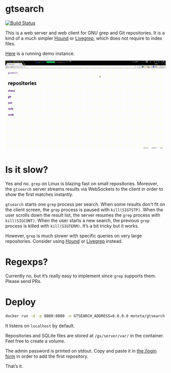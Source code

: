 
# gtsearch

[![Build Status](https://travis-ci.org/motet-a/gtsearch.svg?branch=master)](https://travis-ci.org/motet-a/gtsearch)

This is a web server and web client for GNU grep and Git
repositories. It is a kind of a much simpler [Hound] or [Livegrep],
which does not require to index files.

[Here](http://gtsearch.3.141.ovh/) is a running demo instance.

[![demo-gif-image](demo.gif?raw=true)](http://gtsearch.3.141.ovh/)

# Is it slow?

Yes and no. `grep` on Linux is blazing fast on small
repositories. Moreover, the `gtsearch` server streams results via
WebSockets to the client in order to show the first matches instantly.

`gtsearch` starts one `grep` process per search. When some results
don't fit on the client screen, the `grep` process is paused with
`kill(SIGTSTP)`. When the user scrolls down the result list, the
server resumes the `grep` process with `kill(SIGCONT)`. When the user
starts a new search, the previous `grep` process is killed with
`kill(SIGTERM)`. It’s a bit tricky but it works.

However, `grep` is much slower with specific queries on very large
repositories. Consider using [Hound] or [Livegrep] instead.

# Regexps?

Currently no, but it’s really easy to implement since `grep` supports
them. Please send PRs.

# Deploy

```sh
docker run -d -p 8080:8080 -e GTSEARCH_ADDRESS=0.0.0.0 moteta/gtsearch:0.7
```

It listens on `localhost` by default.

Repositories and SQLite files are stored at `/gs/server/var/` in the 
container. Feel free to create a volume.

The admin password is printed on stdout. Copy and paste it in [the /login form](http://localhost:8080/login)
in order to add the first repository.

That’s it.

[Hound]: https://github.com/etsy/hound
[livegrep]: https://github.com/livegrep/livegrep
